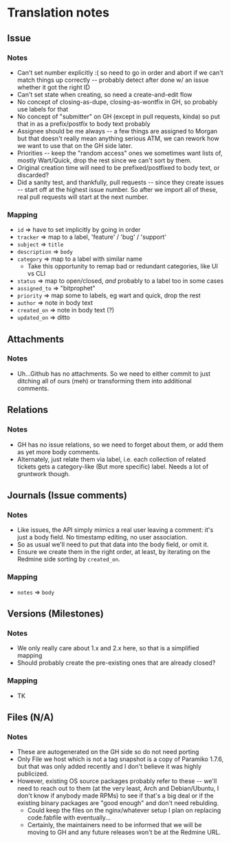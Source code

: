 # Translation notes

## Issue

### Notes

* Can't set number explicitly :( so need to go in order and abort if we can't match things up correctly -- probably detect after done w/ an issue whether it got the right ID
* Can't set state when creating, so need a create-and-edit flow
* No concept of closing-as-dupe, closing-as-wontfix in GH, so probably use labels for that
* No concept of "submitter" on GH (except in pull requests, kinda) so put that in as a prefix/postfix to body text probably
* Assignee should be me always -- a few things are assigned to Morgan but that doesn't really mean anything serious ATM, we can rework how we want to use that on the GH side later.
* Priorities -- keep the "random access" ones we sometimes want lists of, mostly Wart/Quick, drop the rest since we can't sort by them.
* Original creation time will need to be prefixed/postfixed to body text, or discarded?
* Did a sanity test, and thankfully, pull requests -- since they create issues -- start off at the highest issue number. So after we import all of these, real pull requests will start at the next number.

### Mapping

* `id` => have to set implicitly by going in order
* `tracker` => map to a label, 'feature' / 'bug' / 'support'
* `subject` => `title`
* `description` => `body`
* `category` => map to a label with similar name
    * Take this opportunity to remap bad or redundant categories, like UI vs CLI
* `status` => map to open/closed, *and* probably to a label too in some cases
* `assigned_to` => "bitprophet"
* `priority` => map some to labels, eg wart and quick, drop the rest
* `author` => note in body text
* `created_on` => note in body text (?)
* `updated_on` => ditto


## Attachments

### Notes

* Uh...Github has no attachments. So we need to either commit to just ditching all of ours (meh) or transforming them into additional comments.


## Relations

### Notes

* GH has no issue relations, so we need to forget about them, or add them as yet more body comments.
* Alternately, just relate them via label, i.e. each collection of related tickets gets a category-like (But more specific) label. Needs a lot of gruntwork though.


## Journals (Issue comments)

### Notes

* Like issues, the API simply mimics a real user leaving a comment: it's just a body field. No timestamp editing, no user association.
* So as usual we'll need to put that data into the body field, or omit it.
* Ensure we create them in the right order, at least, by iterating on the Redmine side sorting by `created_on`.

### Mapping

* `notes` => `body`


## Versions (Milestones)

### Notes

* We only really care about 1.x and 2.x here, so that is a simplified mapping
* Should probably create the pre-existing ones that are already closed?

### Mapping

* TK


## Files (N/A)

### Notes

* These are autogenerated on the GH side so do not need porting
* Only File we host which is not a tag snapshot is a copy of Paramiko 1.7.6, but that was only added recently and I don't believe it was highly publicized.
* However, existing OS source packages probably refer to these -- we'll need to reach out to them (at the very least, Arch and Debian/Ubuntu, I don't know if anybody made RPMs) to see if that's a big deal or if the existing binary packages are "good enough" and don't need rebulding.
    * Could keep the files on the nginx/whatever setup I plan on replacing code.fabfile with eventually...
    * Certainly, the maintainers need to be informed that we will be moving to GH and any future releases won't be at the Redmine URL.
